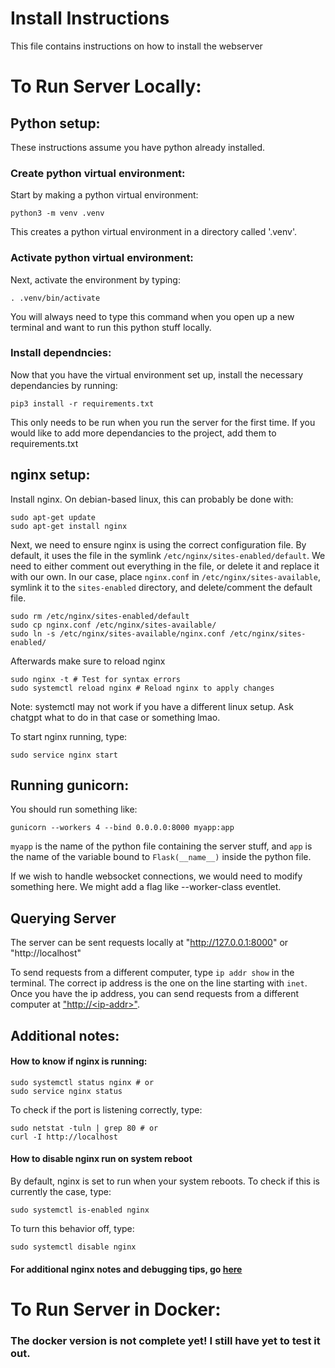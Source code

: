 # Install Instructions

This file contains instructions on how to install the webserver

# To Run Server Locally:

## Python setup:

These instructions assume you have python already installed.

### Create python virtual environment:

Start by making a python virtual environment:
```
python3 -m venv .venv
```
This creates a python virtual environment in a directory called '.venv'.

### Activate python virtual environment:
Next, activate the environment by typing:
```
. .venv/bin/activate
```
You will always need to type this command when you open up a new terminal and want to run this python stuff locally.

### Install dependncies:

Now that you have the virtual environment set up, install the necessary dependancies by running:
```
pip3 install -r requirements.txt
```
This only needs to be run when you run the server for the first time. If you would like to add more dependancies to the project, add them to requirements.txt

## nginx setup:

Install nginx. On debian-based linux, this can probably be done with:
```
sudo apt-get update
sudo apt-get install nginx
```

Next, we need to ensure nginx is using the correct configuration file. By default, it uses the file in the symlink `/etc/nginx/sites-enabled/default`. We need to either comment out everything in the file, or delete it and replace it with our own. In our case, place `nginx.conf` in `/etc/nginx/sites-available`, symlink it to the `sites-enabled` directory, and delete/comment the default file.
```
sudo rm /etc/nginx/sites-enabled/default
sudo cp nginx.conf /etc/nginx/sites-available/
sudo ln -s /etc/nginx/sites-available/nginx.conf /etc/nginx/sites-enabled/
```

Afterwards make sure to reload nginx
```
sudo nginx -t # Test for syntax errors
sudo systemctl reload nginx # Reload nginx to apply changes
```
Note: systemctl may not work if you have a different linux setup. Ask chatgpt what to do in that case or something lmao.

To start nginx running, type:
```
sudo service nginx start
```

## Running gunicorn:

You should run something like:
```
gunicorn --workers 4 --bind 0.0.0.0:8000 myapp:app
```
`myapp` is the name of the python file containing the server stuff, and `app` is the name of the variable bound to `Flask(__name__)` inside the python file.

If we wish to handle websocket connections, we would need to modify something here. We might add a flag like --worker-class eventlet.

## Querying Server
The server can be sent requests locally at "http://127.0.0.1:8000" or "http://localhost"

To send requests from a different computer, type `ip addr show` in the terminal. The correct ip address is the one on the line starting with `inet`.\
Once you have the ip address, you can send requests from a different computer at ["http://\<ip-addr\>"](http://<ip-addr>). 


## Additional notes:
#### How to know if nginx is running:
```
sudo systemctl status nginx # or
sudo service nginx status
```
To check if the port is listening correctly, type:
```
sudo netstat -tuln | grep 80 # or
curl -I http://localhost
```

#### How to disable nginx run on system reboot
By default, nginx is set to run when your system reboots. To check if this is currently the case, type:
```
sudo systemctl is-enabled nginx
```

To turn this behavior off, type:
```
sudo systemctl disable nginx
```

#### For additional nginx notes and debugging tips, go [here](./notes/nginx_notes.md)


# To Run Server in Docker:

### The docker version is not complete yet! I still have yet to test it out.
